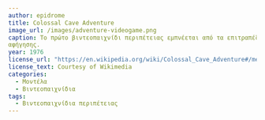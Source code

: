 ```yaml
---
author: epidrome
title: Colossal Cave Adventure 
image_url: /images/adventure-videogame.png
caption: Το πρώτο βιντεοπαιχνίδι περιπέτειας εμπνέεται από τα επιτραπέζια παιχνίδια ρόλου αλλά δεν έχει καθόλου γραφικά και βασίζεται σε περιγραφές κειμένου και σε διάδραση με την γραμμή εντολών για την είσοδο και την έξοδο με τον χρήστη. Αυτή η απλή διεπαφή δεν εμπόδισε το βιντεοπαιχνίδι να γίνει δημοφιλές και κυρίως να επηρεάσει την δημιουργία άλλων παρόμοιων που πρόσθεσαν γραφικά και επιπλέον παίκτες, έτσι ώστε να δημιουργηθεί μια νέα κατηγορία διαδραστικής λογοτεχνίας και
αφήγησης. 
year: 1976 
license_url: "https://en.wikipedia.org/wiki/Colossal_Cave_Adventure#/media/File:ADVENT_--_Crowther_Woods.png" 
license_text: Courtesy of Wikimedia
categories:
  - Μοντέλα 
  - Βιντεοπαιχνίδια 
tags:
  - Βιντεοπαιχνίδια περιπέτειας 
---
```

